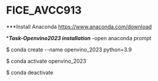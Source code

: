 # FICE_AVCC913
***Install Anaconda
https://www.anaconda.com/download

****Task-Openvino2023 installation***
-open anaconda prompt 

$ conda create --name openvino_2023 python=3.9


$ conda activate openvino_2023

$ conda deactivate
